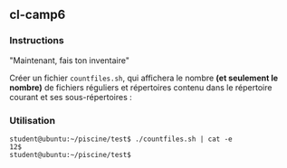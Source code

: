 ## cl-camp6

### Instructions

"Maintenant, fais ton inventaire"

Créer un fichier `countfiles.sh`, qui affichera le nombre **(et seulement le nombre)** de fichiers réguliers et répertoires contenu dans le répertoire courant et ses sous-répertoires :

### Utilisation

```console
student@ubuntu:~/piscine/test$ ./countfiles.sh | cat -e
12$
student@ubuntu:~/piscine/test$
```
